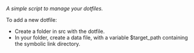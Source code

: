 *A simple script to manage your dotfiles.*

To add a new dotfile:

* Create a folder in src with the dotfile. 
* In your folder, create a data file, with a variable $target\_path containing the symbolic link directory.
